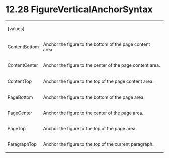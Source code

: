 <html dir="LTR" xmlns:mshelp="http://msdn.microsoft.com/mshelp" xmlns:ddue="http://ddue.schemas.microsoft.com/authoring/2003/5" xmlns:xlink="http://www.w3.org/1999/xlink" xmlns:tool="http://www.microsoft.com/tooltip"><body><input type="hidden" id="userDataCache" class="userDataStyle"><input type="hidden" id="hiddenScrollOffset"><img id="dropDownImage" style="display:none; height:0; width:0;" src="../local/drpdown.gif"><img id="dropDownHoverImage" style="display:none; height:0; width:0;" src="../local/drpdown_orange.gif"><img id="collapseImage" style="display:none; height:0; width:0;" src="../local/collapse.gif"><img id="expandImage" style="display:none; height:0; width:0;" src="../local/exp.gif"><img id="collapseAllImage" style="display:none; height:0; width:0;" src="../local/collall.gif"><img id="expandAllImage" style="display:none; height:0; width:0;" src="../local/expall.gif"><img id="copyImage" style="display:none; height:0; width:0;" src="../local/copycode.gif"><img id="copyHoverImage" style="display:none; height:0; width:0;" src="../local/copycodeHighlight.gif"><div id="header"><h1 class="heading">12.28 FigureVerticalAnchorSyntax</h1></div><div id="mainSection"><div id="mainBody"><div id="allHistory" class="saveHistory" onsave="saveAll()" onload="loadAll()"></div>
			<div id="sectionSection0" class="section" name="collapseableSection"><content xmlns="http://ddue.schemas.microsoft.com/authoring/2003/5" xmlns:wsd="http://wsdev.schemas.microsoft.com/authoring/2008/2" xmlns:msxsl="urn:schemas-microsoft-com:xslt" xmlns:script="urn:script" xmlns:build="urn:build">
				</content></div><div id="sectionSection1" class="section" name="collapseableSection"><content xmlns="http://ddue.schemas.microsoft.com/authoring/2003/5" xmlns:wsd="http://wsdev.schemas.microsoft.com/authoring/2008/2" xmlns:msxsl="urn:schemas-microsoft-com:xslt" xmlns:script="urn:script" xmlns:build="urn:build">
					<p xmlns=""><b></b></p><table class="ProtocolAuthoredTable" xmlns=""><tr>
								<td>
									<p>[values]</p>
								</td>
								<td>
								</td>
							</tr><tr>
							<td>
								<p>ContentBottom</p>
							</td>
							<td>
								<p>Anchor the figure to the bottom of the page content area.</p>
							</td>
						</tr><tr>
							<td>
								<p>ContentCenter</p>
							</td>
							<td>
								<p>Anchor the figure to the center of the page content area.</p>
							</td>
						</tr><tr>
							<td>
								<p>ContentTop</p>
							</td>
							<td>
								<p>Anchor the figure to the top of the page content area.</p>
							</td>
						</tr><tr>
							<td>
								<p>PageBottom</p>
							</td>
							<td>
								<p>Anchor the figure to the bottom of the page area.</p>
							</td>
						</tr><tr>
							<td>
								<p>PageCenter</p>
							</td>
							<td>
								<p>Anchor the figure to the center of the page area.</p>
							</td>
						</tr><tr>
							<td>
								<p>PageTop</p>
							</td>
							<td>
								<p>Anchor the figure to the top of the page area.</p>
							</td>
						</tr><tr>
							<td>
								<p>ParagraphTop</p>
							</td>
							<td>
								<p>Anchor the figure to the top of the current paragraph.</p>
							</td>
						</tr></table>
				</content></div><!--[if gte IE 5]>
			<tool:tip element="languageFilterToolTip" avoidmouse="false"/>
		<![endif]--></div><a name="feedback"></a><span></span></div></body></html>